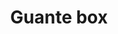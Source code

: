 ---
title: Guante box
date: 
draft: false

# descripcion
description : Dije de plata 925

materials: Plata 925

color: Plateado

dimensions: 1,3cm largo

code: 02-14-0680

type: "Dijes"

categories: []

# Images
# first image will be shown in the product page
images:
  # - image: "images/path_to_image"
  # La ubicacion de las imagenes es imagenes/Dijes/Dijes.Plata/02-14-0680-guante-box
  - image: "./images/dijes/plata/02-14-0680.JPG"
---
